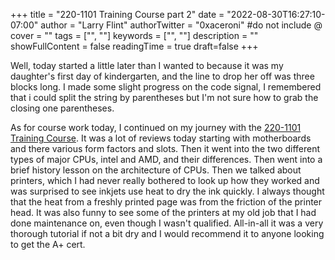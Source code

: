 +++
title = "220-1101 Training Course part 2"
date = "2022-08-30T16:27:10-07:00"
author = "Larry Flint"
authorTwitter = "0xaceroni" #do not include @
cover = ""
tags = ["", ""]
keywords = ["", ""]
description = ""
showFullContent = false
readingTime = true
draft=false
+++

Well, today started a little later than I wanted to because it was my daughter's first day of kindergarten, and the line to drop her off was three blocks long. I made some slight progress on the code signal, I remembered that i could split the string by parentheses but I'm not sure how to grab the closing one parentheses.

As for course work today, I continued on my journey with the [220-1101 Training Course](https://www.professormesser.com/free-a-plus-training/220-1101/220-1101-video/220-1101-training-course/). It was a lot of reviews today starting with motherboards and there various form factors and slots. Then it went into the two different types of major CPUs, intel and AMD, and their differences. Then went into a brief history lesson on the architecture of CPUs. Then we talked about printers, which I had never really bothered to look up how they worked and was surprised to see inkjets use heat to dry the ink quickly. I always thought that the heat from a freshly printed page was from the friction of the printer head. It was also funny to see some of the printers at my old job that I had done maintenance on, even though I wasn't qualified. All-in-all it was a very thorough tutorial if not a bit dry and I would recommend it to anyone looking to get the A+ cert.
